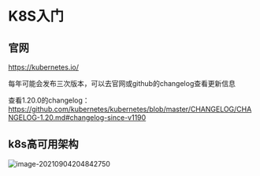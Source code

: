 # K8S入门

## 官网

https://kubernetes.io/

每年可能会发布三次版本，可以去官网或github的changelog查看更新信息

查看1.20.0的changelog：https://github.com/kubernetes/kubernetes/blob/master/CHANGELOG/CHANGELOG-1.20.md#changelog-since-v1190

## k8s高可用架构

![image-20210904204842750](https://gitee.com/c_honghui/picture/raw/master/img/20210904204849.png)